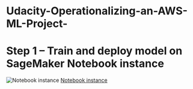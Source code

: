 # Udacity-Operationalizing-an-AWS-ML-Project-

# Step 1 – Train and deploy model on SageMaker Notebook instance 

![Notebook instance](https://github.com/ChrisLMills/Udacity-Operationalizing-an-AWS-ML-Project-/assets/31799634/e848857c-4815-42b3-9ea0-5dfed818bd90)
<ins>Notebook instance
